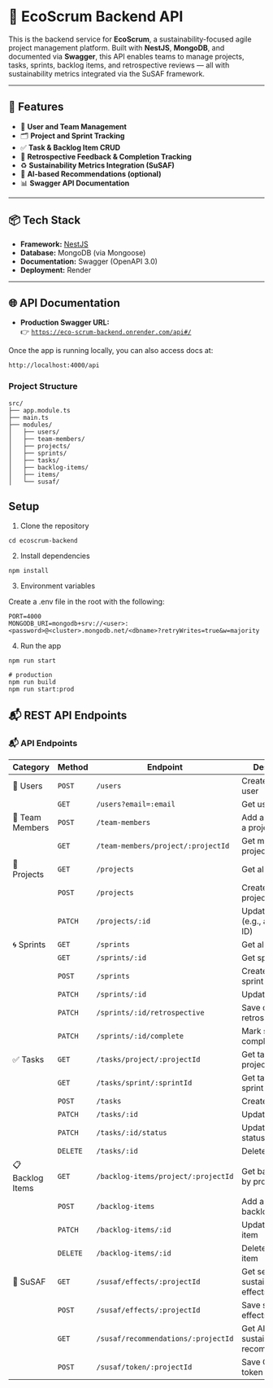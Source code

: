 # 🌱 EcoScrum Backend API

This is the backend service for **EcoScrum**, a sustainability-focused agile project management platform. Built with **NestJS**, **MongoDB**, and documented via **Swagger**, this API enables teams to manage projects, tasks, sprints, backlog items, and retrospective reviews — all with sustainability metrics integrated via the SuSAF framework.

---

## 🚀 Features

- 👥 **User and Team Management**  
- 🗂️ **Project and Sprint Tracking**  
- ✅ **Task & Backlog Item CRUD**  
- 🔁 **Retrospective Feedback & Completion Tracking**  
- ♻️ **Sustainability Metrics Integration (SuSAF)**  
- 🤖 **AI-based Recommendations (optional)**  
- 📊 **Swagger API Documentation**

---

## 📦 Tech Stack

- **Framework:** [NestJS](https://nestjs.com/)
- **Database:** MongoDB (via Mongoose)
- **Documentation:** Swagger (OpenAPI 3.0)
- **Deployment:** Render

---

## 🌐 API Documentation

- **Production Swagger URL:**  
  👉 [`https://eco-scrum-backend.onrender.com/api#/`](https://eco-scrum-backend.onrender.com/api#/)

Once the app is running locally, you can also access docs at:
```bash
http://localhost:4000/api
```

### Project Structure
```
src/
├── app.module.ts
├── main.ts
├── modules/
│   ├── users/
│   ├── team-members/
│   ├── projects/
│   ├── sprints/
│   ├── tasks/
│   ├── backlog-items/
│   ├── items/
│   └── susaf/
``` 
## Setup
1. Clone the repository
``` git clone https://github.com/your-org/ecoscrum-backend.git
cd ecoscrum-backend 
```

2. Install dependencies 
```
npm install
```
3. Environment variables

Create a .env file in the root with the following:
```
PORT=4000
MONGODB_URI=mongodb+srv://<user>:<password>@<cluster>.mongodb.net/<dbname>?retryWrites=true&w=majority
```
4. Run the app
``` # development
npm run start

# production
npm run build
npm run start:prod
```
## 📬 REST API Endpoints
### 📬 API Endpoints

| Category | Method | Endpoint | Description |
|----------|--------|----------|-------------|
| 🧑 Users | `POST` | `/users` | Create a new user |
|          | `GET`  | `/users?email=:email` | Get user by email |
| 👥 Team Members | `POST` | `/team-members` | Add a member to a project |
|                | `GET`  | `/team-members/project/:projectId` | Get members by project ID |
| 📁 Projects | `GET`  | `/projects` | Get all projects |
|             | `POST` | `/projects` | Create a new project |
|             | `PATCH`| `/projects/:id` | Update project (e.g., add sprint ID) |
| 🌀 Sprints | `GET`  | `/sprints` | Get all sprints |
|           | `GET`  | `/sprints/:id` | Get sprint by ID |
|           | `POST` | `/sprints` | Create a new sprint |
|           | `PATCH`| `/sprints/:id` | Update sprint |
|           | `PATCH`| `/sprints/:id/retrospective` | Save or update retrospective |
|           | `PATCH`| `/sprints/:id/complete` | Mark sprint as completed |
| ✅ Tasks | `GET`  | `/tasks/project/:projectId` | Get tasks by project ID |
|          | `GET`  | `/tasks/sprint/:sprintId` | Get tasks by sprint ID |
|          | `POST` | `/tasks` | Create a task |
|          | `PATCH`| `/tasks/:id` | Update a task |
|          | `PATCH`| `/tasks/:id/status` | Update task status |
|          | `DELETE`| `/tasks/:id` | Delete a task |
| 📋 Backlog Items | `GET`  | `/backlog-items/project/:projectId` | Get backlog items by project ID |
|                  | `POST` | `/backlog-items` | Add a new backlog item |
|                  | `PATCH`| `/backlog-items/:id` | Update a backlog item |
|                  | `DELETE`| `/backlog-items/:id` | Delete a backlog item |
| 🧠 SuSAF | `GET`  | `/susaf/effects/:projectId` | Get selected sustainability effects |
|         | `POST` | `/susaf/effects/:projectId` | Save selected effects |
|         | `GET`  | `/susaf/recommendations/:projectId` | Get AI-based sustainability recommendations |
|         | `POST` | `/susaf/token/:projectId` | Save OpenAI API token |